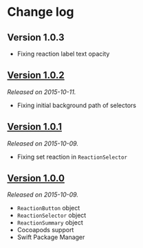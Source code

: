 # Change log

## Version 1.0.3

- Fixing reaction label text opacity

## [Version 1.0.2](https://github.com/yannickl/Reactions/releases/tag/1.0.2)
*Released on 2015-10-11.*

- Fixing initial background path of selectors

## [Version 1.0.1](https://github.com/yannickl/Reactions/releases/tag/1.0.1)
*Released on 2015-10-09.*

- Fixing set reaction in `ReactionSelector`

## [Version 1.0.0](https://github.com/yannickl/Reactions/releases/tag/1.0.0)
*Released on 2015-10-09.*

- `ReactionButton` object
- `ReactionSelector` object
- `ReactionSummary` object
- Cocoapods support
- Swift Package Manager
